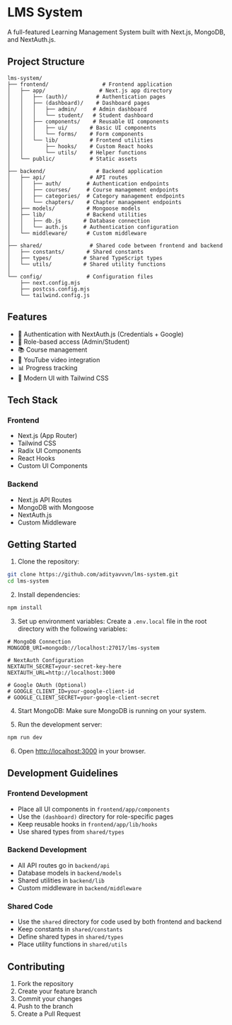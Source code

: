 # LMS System

A full-featured Learning Management System built with Next.js, MongoDB, and NextAuth.js.

## Project Structure

```
lms-system/
├── frontend/                 # Frontend application
│   ├── app/                 # Next.js app directory
│   │   ├── (auth)/         # Authentication pages
│   │   ├── (dashboard)/    # Dashboard pages
│   │   │   ├── admin/     # Admin dashboard
│   │   │   └── student/   # Student dashboard
│   │   ├── components/    # Reusable UI components
│   │   │   ├── ui/       # Basic UI components
│   │   │   └── forms/    # Form components
│   │   └── lib/          # Frontend utilities
│   │       ├── hooks/    # Custom React hooks
│   │       └── utils/    # Helper functions
│   └── public/           # Static assets
│
├── backend/                # Backend application
│   ├── api/              # API routes
│   │   ├── auth/        # Authentication endpoints
│   │   ├── courses/     # Course management endpoints
│   │   ├── categories/  # Category management endpoints
│   │   └── chapters/    # Chapter management endpoints
│   ├── models/          # Mongoose models
│   ├── lib/             # Backend utilities
│   │   ├── db.js       # Database connection
│   │   └── auth.js     # Authentication configuration
│   └── middleware/      # Custom middleware
│
├── shared/               # Shared code between frontend and backend
│   ├── constants/       # Shared constants
│   ├── types/          # Shared TypeScript types
│   └── utils/          # Shared utility functions
│
└── config/              # Configuration files
    ├── next.config.mjs
    ├── postcss.config.mjs
    └── tailwind.config.js
```

## Features

- 🔐 Authentication with NextAuth.js (Credentials + Google)
- 👥 Role-based access (Admin/Student)
- 📚 Course management
- 🎥 YouTube video integration
- 📊 Progress tracking
- 🎨 Modern UI with Tailwind CSS

## Tech Stack

### Frontend
- Next.js (App Router)
- Tailwind CSS
- Radix UI Components
- React Hooks
- Custom UI Components

### Backend
- Next.js API Routes
- MongoDB with Mongoose
- NextAuth.js
- Custom Middleware

## Getting Started

1. Clone the repository:
```bash
git clone https://github.com/adityavvvn/lms-system.git
cd lms-system
```

2. Install dependencies:
```bash
npm install
```

3. Set up environment variables:
Create a `.env.local` file in the root directory with the following variables:
```
# MongoDB Connection
MONGODB_URI=mongodb://localhost:27017/lms-system

# NextAuth Configuration
NEXTAUTH_SECRET=your-secret-key-here
NEXTAUTH_URL=http://localhost:3000

# Google OAuth (Optional)
# GOOGLE_CLIENT_ID=your-google-client-id
# GOOGLE_CLIENT_SECRET=your-google-client-secret
```

4. Start MongoDB:
Make sure MongoDB is running on your system.

5. Run the development server:
```bash
npm run dev
```

6. Open [http://localhost:3000](http://localhost:3000) in your browser.

## Development Guidelines

### Frontend Development
- Place all UI components in `frontend/app/components`
- Use the `(dashboard)` directory for role-specific pages
- Keep reusable hooks in `frontend/app/lib/hooks`
- Use shared types from `shared/types`

### Backend Development
- All API routes go in `backend/api`
- Database models in `backend/models`
- Shared utilities in `backend/lib`
- Custom middleware in `backend/middleware`

### Shared Code
- Use the `shared` directory for code used by both frontend and backend
- Keep constants in `shared/constants`
- Define shared types in `shared/types`
- Place utility functions in `shared/utils`

## Contributing

1. Fork the repository
2. Create your feature branch
3. Commit your changes
4. Push to the branch
5. Create a Pull Request
